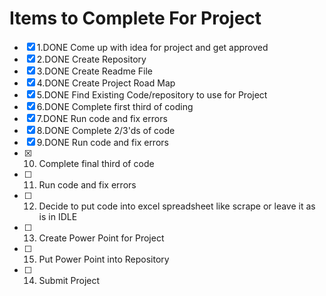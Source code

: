 # Items to Complete For Project
- [X] 1.DONE Come up with idea for project and get approved
- [X] 2.DONE Create Repository
- [X] 3.DONE Create Readme File
- [X] 4.DONE Create Project Road Map
- [X] 5.DONE Find Existing Code/repository to use for Project
- [X] 6.DONE Complete first third of coding
- [X] 7.DONE Run code and fix errors
- [X] 8.DONE Complete 2/3'ds of code
- [X] 9.DONE Run code and fix errors
- [X] 10. Complete final third of code
- [ ] 11. Run code and fix errors
- [ ] 12. Decide to put code into excel spreadsheet like scrape or leave it as is in IDLE
- [ ] 13. Create Power Point for Project
- [ ] 15. Put Power Point into Repository
- [ ] 14. Submit Project
